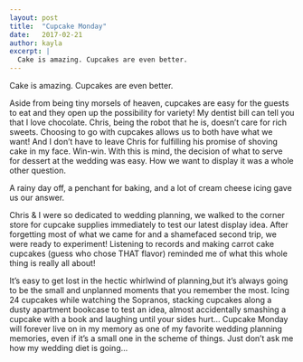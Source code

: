```yaml
---
layout: post
title:  "Cupcake Monday"
date:   2017-02-21
author: kayla
excerpt: |
  Cake is amazing. Cupcakes are even better. 
---
```


Cake is amazing. Cupcakes are even better. 

Aside from being tiny morsels of heaven, cupcakes are easy for the guests to eat and they open up the possibility for variety! My dentist bill can tell you that I love chocolate. Chris, being the robot that he is, doesn’t care for rich sweets. Choosing to go with cupcakes allows us to both have what we want! And I don’t have to leave Chris for fulfilling his promise of shoving cake in my face. Win-win. With this is mind, the decision of what to serve for dessert at the wedding was easy. How we want to display it was a whole other question.

 A rainy day off, a penchant for baking, and a lot of cream cheese icing gave us our answer. 

Chris & I were so dedicated to wedding planning, we walked to the corner store for cupcake supplies immediately to test our latest display idea. After forgetting most of what we came for and a shamefaced second trip, we were ready to experiment! Listening to records and making carrot cake cupcakes (guess who chose THAT flavor) reminded me of what this whole thing is really all about! 

It’s easy to get lost in the hectic whirlwind of planning,but it’s always going to be the small and unplanned moments that you remember the most. Icing 24 cupcakes while watching the Sopranos, stacking cupcakes along a dusty apartment bookcase to test an idea, almost accidentally smashing a cupcake with a book and laughing until your sides hurt...
Cupcake Monday will forever live on in my memory as one of my favorite wedding planning memories, even if it’s a small one in the scheme of things. Just don’t ask me how my wedding diet is going...
